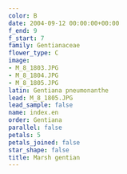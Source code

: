```yaml
---
color: B
date: 2004-09-12 00:00:00+00:00
f_end: 9
f_start: 7
family: Gentianaceae
flower_type: C
image:
- M_8_1803.JPG
- M_8_1804.JPG
- M_8_1805.JPG
latin: Gentiana pneumonanthe
lead: M_8_1805.JPG
lead_sample: false
name: index.en
order: Gentiana
parallel: false
petals: 5
petals_joined: false
star_shape: false
title: Marsh gentian
---
```

